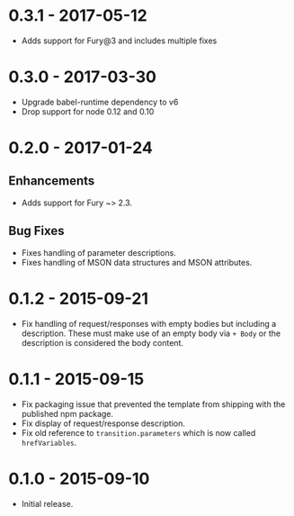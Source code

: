 # 0.3.1 - 2017-05-12

- Adds support for Fury@3 and includes multiple fixes

# 0.3.0 - 2017-03-30

- Upgrade babel-runtime dependency to v6
- Drop support for node 0.12 and 0.10

# 0.2.0 - 2017-01-24

## Enhancements

- Adds support for Fury ~> 2.3.

## Bug Fixes

- Fixes handling of parameter descriptions.
- Fixes handling of MSON data structures and MSON attributes.

# 0.1.2 - 2015-09-21

- Fix handling of request/responses with empty bodies but including a description. These must make use of an empty body via `+ Body` or the description is considered the body content.

# 0.1.1 - 2015-09-15

- Fix packaging issue that prevented the template from shipping with the published npm package.
- Fix display of request/response description.
- Fix old reference to `transition.parameters` which is now called `hrefVariables`.

# 0.1.0 - 2015-09-10

- Initial release.
